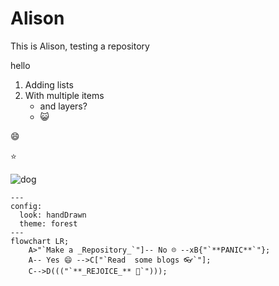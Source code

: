 # Alison

This is Alison, testing a repository

 hello
  1. Adding lists
  2. With multiple items
       - and layers?
       - 😺


😄

⭐

![dog](https://github.com/user-attachments/assets/ca03fc0a-766d-4ed5-9f78-32d117dda762 "Dog, Shocked")



```mermaid
---
config:
  look: handDrawn
  theme: forest
---
flowchart LR;
    A>"`Make a _Repository_`"]-- No ☹️ --xB{"`**PANIC**`"};
    A-- Yes 😄 -->C["`Read  some blogs 👓`"];
    C-->D((("`**_REJOICE_** 🎊`")));
```

